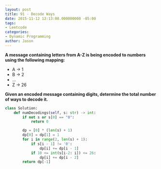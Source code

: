 ```yaml
---
layout: post
title: 91 - Decode Ways
date: 2015-11-12 12:13:00.000000000 -05:00
tags:
- Leetcode
categories:
- Dynamic Programming
author: Jason
---
```

**A message containing letters from A-Z is being encoded to numbers using the following mapping:**

* A -> 1
* B -> 2
* ...
* Z -> 26

**Given an encoded message containing digits, determine the total number of ways to decode it.**

``` python
class Solution:
    def numDecodings(self, s: str) -> int:
        if not s or s[0] == "0":
            return 0

        dp = [0] * (len(s) + 1)
        dp[0] = dp[1] = 1
        for i in range(2, len(s) + 1):
            if s[i - 1] != '0':
                dp[i] += dp[i - 1]
            if 10 <= int(s[i-2: i]) <= 26:
                dp[i] += dp[i - 2]
        return dp[-1]
```
